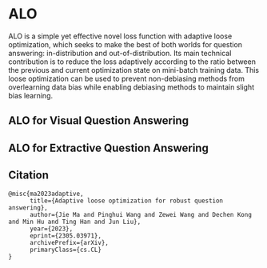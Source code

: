 # ALO

ALO is a simple yet effective novel loss function with adaptive loose optimization, which seeks to make the best of both worlds for question answering: in-distribution and out-of-distribution. Its main technical contribution is to reduce the loss adaptively according to the ratio between the previous and current optimization state on mini-batch training data. This loose optimization can be used to prevent non-debiasing methods from overlearning data bias while enabling debiasing methods to maintain slight bias learning.

## ALO for Visual Question Answering

## ALO for Extractive Question Answering

## Citation
```
@misc{ma2023adaptive,
      title={Adaptive loose optimization for robust question answering}, 
      author={Jie Ma and Pinghui Wang and Zewei Wang and Dechen Kong and Min Hu and Ting Han and Jun Liu},
      year={2023},
      eprint={2305.03971},
      archivePrefix={arXiv},
      primaryClass={cs.CL}
}
```


